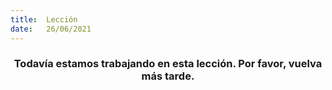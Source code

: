 ```yaml
---
title:  Lección
date:   26/06/2021
---
```


### <center>Todavía estamos trabajando en esta lección. Por favor, vuelva más tarde.</center>